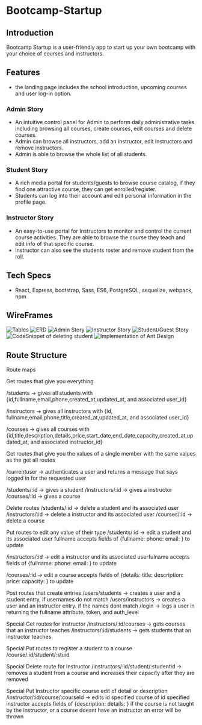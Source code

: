 # Bootcamp-Startup
## Introduction
Bootcamp Startup is a user-friendly app to start up your own bootcamp with your choice of
courses and instructors.

## Features
- the landing page includes the school introduction, upcoming courses and user log-in option.
### Admin Story
- An intuitive control panel for Admin to perform daily administrative tasks including
browsing all courses, create courses, edit courses and delete courses.
- Admin can browse all instructors, add an instructor, edit instructors and remove instructors.
- Admin is able to browse the whole list of all students.
### Student Story
- A rich media portal for students/guests to browse course catalog, if they find
one attractive course, they can get enrolled/register.
- Students can log into their account and edit personal information in the profile page.
### Instructor Story
- An easy-to-use portal for Instructors to monitor and control the current course activities.
They are able to browse the course they teach and edit info of that specific course.
- Instructor can also see the students roster and remove student from the roll.

## Tech Specs
* React, Express, bootstrap, Sass, ES6, PostgreSQL, sequelize, webpack, npm

## WireFrames
![Tables](wireFrames/tables_of_course_instructor_student_user.jpg)
![ERD](wireFrames/ERD.jpg)
![Admin Story](wireFrames/admin_story.jpg)
![Instructor Story](wireFrames/instructor_story.jpg)
![Student/Guest Story](wireFrames/student_guest_story.jpg)
![CodeSnippet of deleting student](wireFrames/codesnippet.png)
![Implementation of Ant Design](wireFrames/ant-design.png)

## Route Structure
Route maps

Get routes that give you everything

/students  -> gives all students with 
{id,fullname,email,phone,created_at,updated_at, and associated user_id}

/instructors -> gives all instructors with 
{id, fullname,email,phone,title,created_at,updated_at, and associated user_id}

/courses -> gives all courses with {id,title,description,details,price,start_date,end_date,capacity,created_at,updated_at, and associated instructor_id}

Get routes that give you the values of a single member with the same values as the get all routes

/currentuser -> authenticates a user and returns a message that says logged in for the requested user

/students/:id  -> gives a student
/instructors/:id -> gives a instructor
/courses/:id -> gives a course

Delete routes
/students/:id  -> delete a student and its associated user
/instructors/:id -> delete a instructor and its associated user
/courses/:id -> delete a course

Put routes to edit any value of their type
/students/:id  -> edit a student and its associated user fullname
accepts fields of 
{fullname:
phone:
email:
}
to update

/instructors/:id -> edit a instructor and its associated userfulname
accepts fields of 
{fullname:
phone:
email:
}
to update

/courses/:id -> edit a course
accepts fields of 
{details:
title:
description:
price:
capacity:
}
to update

Post routes that create entries
/users/students -> creates a user and a student entry, if usernames do not match
/users/instructors -> creates a user and an instructor entry. if the names dont match
/login -> logs a user in returning the fullname attribute, token, and auth_level


Special Get routes for instructor
/instructors/:id/courses -> gets courses that an instructor teaches
/instructors/:id/students -> gets students that an instructor teaches

Special Put routes to register a student to a course
/course/:id/student/:stuid 

Special Delete route for Instructor
/instructors/:id/student/:studentid -> removes a student from a course and increases their capacity after they are removed 

Special Put Instructor specific course edit of detail or description
/instructor/:id/course/:courseId -> edits id specified course of id specified instructor accepts fields of
{description:
details:
}
if the course is not taught by the instructor, or a course doesnt have an instructor an error will be thrown 
